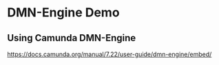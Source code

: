 # DMN-Engine Demo

## Using Camunda DMN-Engine

https://docs.camunda.org/manual/7.22/user-guide/dmn-engine/embed/
